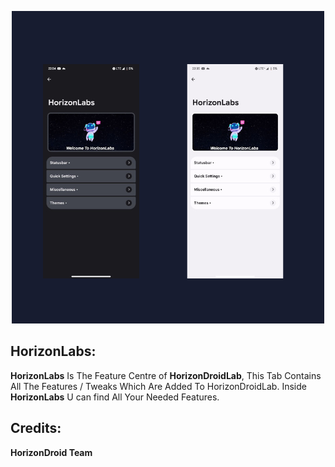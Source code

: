 <p align="center">
<img src="https://github.com/ryzenforce990/ryzenforce990/blob/main/Lab.png" />
</p>

HorizonLabs:
------------------------

**HorizonLabs** Is The Feature Centre of **HorizonDroidLab**, This Tab Contains All The Features / Tweaks Which Are Added To HorizonDroidLab.
Inside **HorizonLabs** U can find All Your Needed Features.

Credits:
-------
 **HorizonDroid Team**




